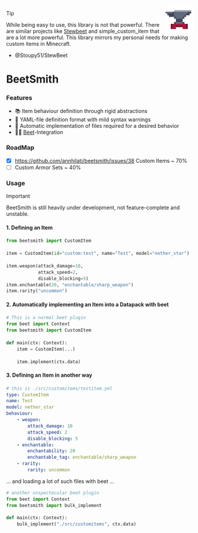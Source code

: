 <img align="right" src="https://github.com/annhilati/beetsmith/blob/main/icon.png" alt="logo" width="74">

> [!TIP]
> While being easy to use, this library is not that powerful. There are similar projects like [Stewbeet](https://github.com/Stoupy51/StewBeet) and simple_custom_item that are a lot more powerful. This library mirrors my personal needs for making custom items in Minecraft.

- @Stoupy51/StewBeet

# BeetSmith
### Features
- 📚 Item behaviour definition through rigid abstractions
- 📑 YAML-file definition format with mild syntax warnings
- 📂 Automatic implementation of files required for a desired behavior
- ⛓️‍💥 [Beet](https://gitHub.com/mcbeet/beet)-Integration

### RoadMap
- [x] https://github.com/annhilati/beetsmith/issues/38 Custom Items ~ 70%  
- [ ] Custom Armor Sets ~ 40%

### Usage
> [!IMPORTANT]
> BeetSmith is still heavily under development, not feature-complete and unstable. 

#### 1. Defining an Item
```py
from beetsmith import CustomItem

item = CustomItem(id="custom:test", name="Test", model="nether_star")

item.weapon(attack_damage=10,
            attack_speed=2,
            disable_blocking=5)
item.enchantable(20, "enchantable/sharp_weapon")
item.rarity("uncommon")
```

#### 2. Automatically implementing an Item into a Datapack with beet
```py
# This is a normal beet plugin
from beet import Context
from beetsmith import CustomItem

def main(ctx: Context):
    item = CustomItem(...)

    item.implement(ctx.data)
```

#### 3. Defining an Item in another way
```yaml
# this is ./src/customitems/testitem.yml
type: CustomItem
name: Test
model: nether_star
behaviour:
    - weapon:
        attack_damage: 10
        attack_speed: 2
        disable_blocking: 5
    - enchantable:
        enchantability: 20
        enchantable_tag: enchantable/sharp_weapon
    - rarity:
        rarity: uncommon
```
... and loading a lot of such files with beet ...
```py
# another unspectecular beet plugin
from beet import Context
from beetsmith import bulk_implement

def main(ctx: Context):
    bulk_implement("./src/customitems", ctx.data)
```